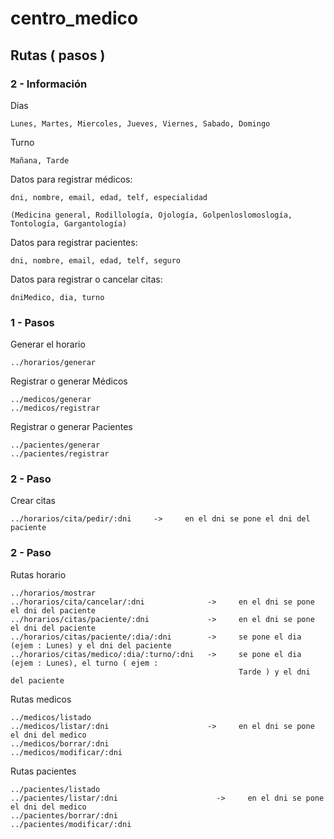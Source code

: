 # centro_medico

## Rutas ( pasos )

### 2 - Información

Dias

    Lunes, Martes, Miercoles, Jueves, Viernes, Sabado, Domingo  

Turno

    Mañana, Tarde

Datos para registrar médicos:

    dni, nombre, email, edad, telf, especialidad 

    (Medicina general, Rodillología, Ojología, Golpenloslomoslogía, Tontología, Gargantología)

Datos para registrar pacientes:

    dni, nombre, email, edad, telf, seguro

Datos para registrar o cancelar citas:

    dniMedico, dia, turno


### 1 - Pasos

Generar el horario

    ../horarios/generar
    
Registrar o generar Médicos

    ../medicos/generar
    ../medicos/registrar

Registrar o generar Pacientes

    ../pacientes/generar
    ../pacientes/registrar
    

### 2 - Paso

Crear citas

    ../horarios/cita/pedir/:dni     ->     en el dni se pone el dni del paciente


### 2 - Paso

Rutas horario

    ../horarios/mostrar
    ../horarios/cita/cancelar/:dni              ->     en el dni se pone el dni del paciente
    ../horarios/citas/paciente/:dni             ->     en el dni se pone el dni del paciente
    ../horarios/citas/paciente/:dia/:dni        ->     se pone el dia (ejem : Lunes) y el dni del paciente
    ../horarios/citas/medico/:dia/:turno/:dni   ->     se pone el dia (ejem : Lunes), el turno ( ejem :
                                                       Tarde ) y el dni del paciente
Rutas medicos

    ../medicos/listado
    ../medicos/listar/:dni                      ->     en el dni se pone el dni del medico
    ../medicos/borrar/:dni
    ../medicos/modificar/:dni

Rutas pacientes

    ../pacientes/listado
    ../pacientes/listar/:dni                      ->     en el dni se pone el dni del medico
    ../pacientes/borrar/:dni
    ../pacientes/modificar/:dni
